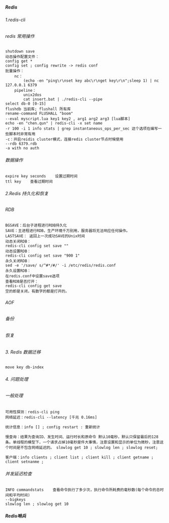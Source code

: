 ##### Redis
######  1.redis-cli

######  redis 常用操作

```
shutdown save
动态操作配置文件：
config get *
config set ; config rewrite -> redis conf
批量操作：
    nc：
        (echo -en "ping\r\nset key abc\r\nget key\r\n";sleep 1) | nc 127.0.0.1 6379
    pipeline：
        unix2dos
        cat insert.bat | ./redis-cli --pipe
select db-0 [0-15]
flushdb 当前库; flushall 所有库
rename-command FLUSHALL "boom"
--eval myscript.lua key1 key2 , arg1 arg2 arg3 [lua脚本]
echo -en "chen.qun" | redis-cli -x set name
-r 100 -i 1 info stats | grep instantaneous_ops_per_sec 这个选项在编写一些脚本时非常有用
-c：开启reidis cluster模式，连接redis cluster节点时候使用
--rdb 6379.rdb
-a with no auth
```

###### 数据操作

```
expire key seconds    设置过期时间
ttl key    查看过期时间
```

######  2.Redis 持久化和恢复

###### RDB

```
BGSAVE：后台子进程进行RDB持久化 
SAVE：主进程进行RDB，生产环境千万别用，服务器将无法响应任何操作。 
LASTSAVE： 返回上一次成功SAVE的Unix时间
动态关闭RDB：
redis-cli config set save ""
动态设置RDB：
redis-cli config set save "900 1"
永久关闭RDB：
sed -e '/save/ s/^#*/#/' -i /etc/redis/redis.conf
永久设置RDB：
在redis.conf中设置save选项
查看RDB是否打开：
redis-cli config get save
空的即是关闭，有数字的都是打开的。
```

###### AOF

###### 备份

###### 恢复

###### 3. Redis 数据迁移

```
move key db-index
```

###### 4. 问题处理

###### 一般处理

```
可用性探测：redis-cli ping
网络延迟：redis-cli --latency [千兆 0.16ms]

统计信息：info [] ; config restart : 重新统计

慢查询：结果为查询ID、发生时间、运行时长和原命令 默认10毫秒，默认只保留最后的128条。单线程的模型下，一个请求占掉10毫秒是件大事情，注意设置和显示的单位为微秒，注意这个时间是不包含网络延迟的。 slowlog get 10 ; slowlog len ; slowlog reset;

客户端：info clients ; client list ; client kill ; client getname ; client setnanme ;
```

###### 并发延迟检查

```
INFO commandstats    查看命令执行了多少次，执行命令所耗费的毫秒数(每个命令的总时间和平均时间)
--bigkeys
slowlog len ; slowlog get 10
```

##### Redis哨兵

```shell

```

